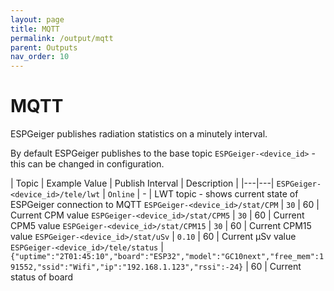 ```yaml
---
layout: page
title: MQTT
permalink: /output/mqtt
parent: Outputs
nav_order: 10
---
```


# MQTT

ESPGeiger publishes radiation statistics on a minutely interval.

By default ESPGeiger publishes to the base topic `ESPGeiger-<device_id>` - this can be changed in configuration.

| Topic | Example Value | Publish Interval | Description |
|---|---|
`ESPGeiger-<device_id>/tele/lwt` | `Online` | - | LWT topic - shows current state of ESPGeiger connection to MQTT
`ESPGeiger-<device_id>/stat/CPM` | `30` | 60 | Current CPM value
`ESPGeiger-<device_id>/stat/CPM5` | `30` | 60 | Current CPM5 value
`ESPGeiger-<device_id>/stat/CPM15` | `30` | 60 | Current CPM15 value
`ESPGeiger-<device_id>/stat/uSv` | `0.10` | 60 | Current μSv value
`ESPGeiger-<device_id>/tele/status` | `{"uptime":"2T01:45:10","board":"ESP32","model":"GC10next","free_mem":191552,"ssid":"Wifi","ip":"192.168.1.123","rssi":-24}` | 60 | Current status of board
